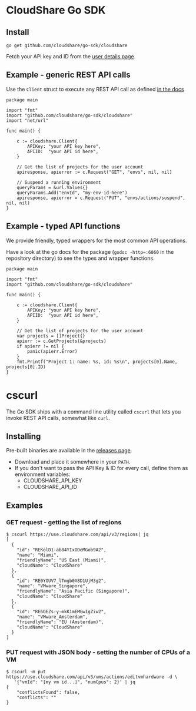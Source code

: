 # CloudShare Go SDK

## Install

`go get github.com/cloudshare/go-sdk/cloudshare`

Fetch your API key and ID from the [user details page](https://use.cloudshare.com/Ent/Vendor/UserDetails.aspx).


## Example - generic REST API calls

Use the `Client` struct to execute any REST API call as defined [in the docs](http://docs.cloudshare.com/rest-api/v3/environments/envs/)

```
package main

import "fmt"
import "github.com/cloudshare/go-sdk/cloudshare"
import "net/url"

func main() {

    c := cloudshare.Client{
        APIKey: "your API key here",
        APIID:  "your API id here",
    }

    // Get the list of projects for the user account
    apiresponse, apierror := c.Request("GET", "envs", nil, nil)

    // Suspend a running environment
    queryParams = &url.Values{}
    queryParams.Add("envId", "my-env-id-here")
    apiresponse, apierror = c.Request("PUT", "envs/actions/suspend", nil, nil)
}

```

## Example - typed API functions

We provide friendly, typed wrappers for the most common API operations.

Have a look at the go docs for the package (`godoc -http=:6060` in the repository directory)
to see the types and wrapper functions.

```
package main

import "fmt"
import "github.com/cloudshare/go-sdk/cloudshare"

func main() {

    c := cloudshare.Client{
        APIKey: "your API key here",
        APIID:  "your API id here",
    }

    // Get the list of projects for the user account
    var projects = []Project{}
    apierr := c.GetProjects(&projects)
    if apierr != nil {
        panic(apierr.Error)
    }
    fmt.Printf("Project 1: name: %s, id: %s\n", projects[0].Name, projects[0].ID)
}
```

# cscurl

The Go SDK ships with a command line utility called `cscurl` that lets you invoke REST API calls, somewhat like `curl`.

## Installing

Pre-built binaries are available in the [releases page](https://github.com/cloudshare/go-sdk/releases).

- Download and place it somewhere in your `PATH`.
- If you don't want to pass the API Key & ID for every call, define them as environment variables:
    - CLOUDSHARE_API_KEY
    - CLOUDSHARE_API_ID

## Examples

### GET request - getting the list of regions

```
$ cscurl https://use.cloudshare.com/api/v3/regions| jq
[
  {
    "id": "REKolD1-ab84YIxODeMGob9A2",
    "name": "Miami",
    "friendlyName": "US East (Miami)",
    "cloudName": "CloudShare"
  },
  {
    "id": "RE0YOUV7_lTmgb0X8D1UjM3g2",
    "name": "VMware_Singapore",
    "friendlyName": "Asia Pacific (Singapore)",
    "cloudName": "CloudShare"
  },
  {
    "id": "RE6OEZs-y-mkK1mEMGwIgZiw2",
    "name": "VMware_Amsterdam",
    "friendlyName": "EU (Amsterdam)",
    "cloudName": "CloudShare"
  }
]
```

### PUT request with JSON body - setting the number of CPUs of a VM

```
$ cscurl -m put https://use.cloudshare.com/api/v3/vms/actions/editvmhardware -d \
   '{"vmId": "[my vm id...]", "numCpus": 2}' | jq
{
    "conflictsFound": false,
    "conflicts": ""
}
```





